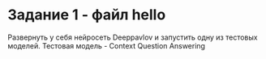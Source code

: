 # Задание 1 - файл hello
Развернуть у себя нейросеть Deeppavlov и запустить одну из тестовых моделей.
Тестовая модель - Context Question Answering

